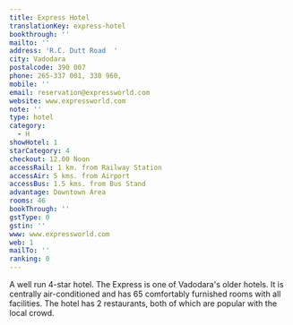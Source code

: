 ```yaml
---
title: Express Hotel
translationKey: express-hotel
bookthrough: ''
mailto: ''
address: 'R.C. Dutt Road  '
city: Vadodara
postalcode: 390 007
phone: 265-337 001, 330 960,
mobile: ''
email: reservation@expressworld.com
website: www.expressworld.com
note: ''
type: hotel
category:
  - H
showHotel: 1
starCategory: 4
checkout: 12.00 Noon
accessRail: 1 km. from Railway Station
accessAir: 5 kms. from Airport
accessBus: 1.5 kms. from Bus Stand
advantage: Downtown Area
rooms: 46
bookThrough: ''
gstType: 0
gstin: ''
www: www.expressworld.com
web: 1
mailTo: ''
ranking: 0
---
```







A well run 4-star hotel. The Express is one of Vadodara's older hotels. It is centrally air-conditioned and has 65 comfortably furnished rooms with all facilities. The hotel has 2 restaurants, both of which are popular with the local crowd.